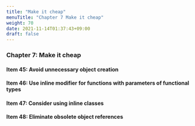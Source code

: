 ```yaml
---
title: "Make it cheap"
menuTitle: "Chapter 7 Make it cheap"
weight: 70
date: 2021-11-14T01:37:43+09:00
draft: false
---
```


### Chapter 7: Make it cheap

#### Item 45: Avoid unnecessary object creation

#### Item 46: Use inline modifier for functions with parameters of functional types

#### Item 47: Consider using inline classes

#### Item 48: Eliminate obsolete object references
